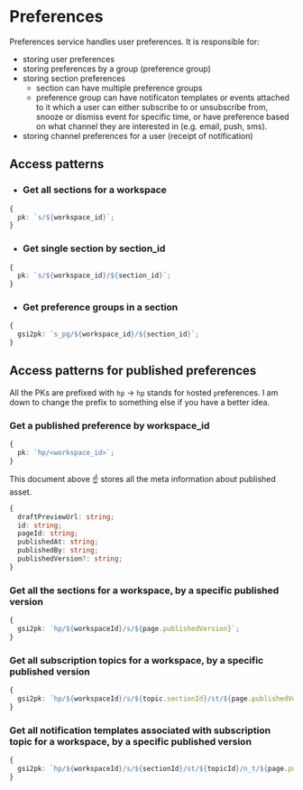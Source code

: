 # Preferences

Preferences service handles user preferences. It is responsible for:

- storing user preferences
- storing preferences by a group (preference group)
- storing section preferences
  - section can have multiple preference groups
  - preference group can have notificaton templates or events attached to it which a user can either subscribe to or unsubscribe from, snooze or dismiss event for specific time, or have preference based on what channel they are interested in (e.g. email, push, sms).
- storing channel preferences for a user (receipt of notification)

## Access patterns

- ### Get all sections for a workspace

```ts
{
  pk: `s/${workspace_id}`;
}
```

- ### Get single section by section_id

```ts
{
  pk: `s/${workspace_id}/${section_id}`;
}
```

- ### Get preference groups in a section

```ts
{
  gsi2pk: `s_pg/${workspace_id}/${section_id}`;
}
```

## Access patterns for published preferences

All the PKs are prefixed with `hp` -> `hp` stands for `h`osted `p`references. I am down to change the prefix to something else if you have a better idea.

### Get a published preference by workspace_id

```ts
{
  pk: `hp/<workspace_id>`;
}
```

This document above :point_up: stores all the meta information about published asset.

```ts
{
  draftPreviewUrl: string;
  id: string;
  pageId: string;
  publishedAt: string;
  publishedBy: string;
  publishedVersion?: string;
}
```

### Get all the sections for a workspace, by a specific published version

```ts
{
  gsi2pk: `hp/${workspaceId}/s/${page.publishedVersion}`;
}
```

### Get all subscription topics for a workspace, by a specific published version

```ts
{
  gsi2pk: `hp/${workspaceId}/s/${topic.sectionId}/st/${page.publishedVersion}`;
}
```

### Get all notification templates associated with subscription topic for a workspace, by a specific published version

```ts
{
  gsi2pk: `hp/${workspaceId}/s/${sectionId}/st/${topicId}/n_t/${page.publishedVersion}`;
}
```
